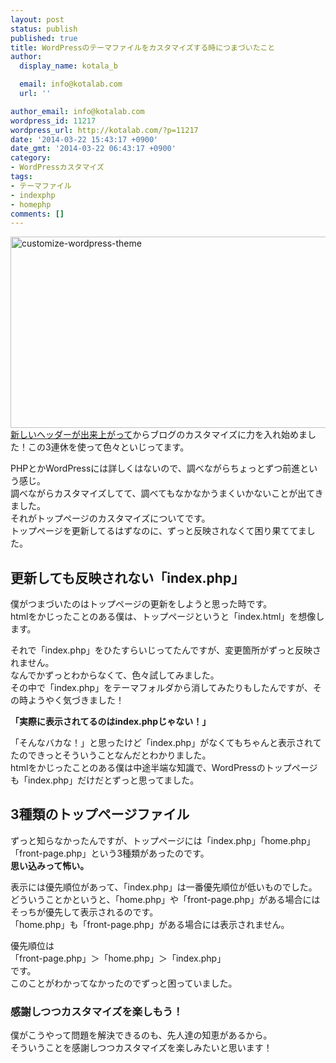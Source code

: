 ```yaml
---
layout: post
status: publish
published: true
title: WordPressのテーマファイルをカスタマイズする時につまづいたこと
author:
  display_name: kotala_b

  email: info@kotalab.com
  url: ''

author_email: info@kotalab.com
wordpress_id: 11217
wordpress_url: http://kotalab.com/?p=11217
date: '2014-03-22 15:43:17 +0900'
date_gmt: '2014-03-22 06:43:17 +0900'
category:
- WordPressカスタマイズ
tags:
- テーマファイル
- indexphp
- homephp
comments: []
---
```

<p><img src="http://kotalab.com/wp-content/uploads/customize-wordpress-theme-546x306.jpg" alt="customize-wordpress-theme" width="546" height="306" class="alignnone size-large wp-image-11225" /><br />
<a href="http://kotalab.com/header-banner-renewal" title="ブログのバナーをランサーズで頼んだらこんないいモノが！">新しいヘッダーが出来上がって</a>からブログのカスタマイズに力を入れ始めました！この3連休を使って色々といじってます。</p>
<p>PHPとかWordPressには詳しくはないので、調べながらちょっとずつ前進という感じ。<br />
調べながらカスタマイズしてて、調べてもなかなかうまくいかないことが出てきました。<br />
それがトップページのカスタマイズについてです。<br />
トップページを更新してるはずなのに、ずっと反映されなくて困り果ててました。<br />
<!--more--></p>
<h2>更新しても反映されない「index.php」</h2>
<p>僕がつまづいたのはトップページの更新をしようと思った時です。<br />
htmlをかじったことのある僕は、トップページというと「index.html」を想像します。</p>
<p>それで「index.php」をひたすらいじってたんですが、変更箇所がずっと反映されません。<br />
なんでかずっとわからなくて、色々試してみました。<br />
その中で「index.php」をテーマフォルダから消してみたりもしたんですが、その時ようやく気づきました！</p>
<p><strong>「実際に表示されてるのはindex.phpじゃない！」</strong></p>
<p>「そんなバカな！」と思ったけど「index.php」がなくてもちゃんと表示されてたのできっとそういうことなんだとわかりました。<br />
htmlをかじったことのある僕は中途半端な知識で、WordPressのトップページも「index.php」だけだとずっと思ってました。</p>
<h2>3種類のトップページファイル</h2>
<p>ずっと知らなかったんですが、トップページには「index.php」「home.php」「front-page.php」という3種類があったのです。<br />
<strong>思い込みって怖い。</strong></p>
<p>表示には優先順位があって、「index.php」は一番優先順位が低いものでした。<br />
どういうことかというと、「home.php」や「front-page.php」がある場合にはそっちが優先して表示されるのです。<br />
「home.php」も「front-page.php」がある場合には表示されません。</p>
<p>優先順位は<br />
「front-page.php」＞「home.php」＞「index.php」<br />
です。<br />
このことがわかってなかったのでずっと困っていました。</p>
<h3>感謝しつつカスタマイズを楽しもう！</h3>
<p>僕がこうやって問題を解決できるのも、先人達の知恵があるから。<br />
そういうことを感謝しつつカスタマイズを楽しみたいと思います！</p>

